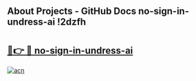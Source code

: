 ## About Projects - GitHub Docs no-sign-in-undress-ai !2dzfh

# <h2><a href="https://andorid.site?title=no-sign-in-undress-ai&ref=14PRO">🔗👉 🔴 no-sign-in-undress-ai</a></h2>

[![acn](https://github.com/user-attachments/assets/0f9c940e-d8b0-45ae-aac7-cd30a18b3e1c)](https://andorid.site?title=no-sign-in-undress-ai&ref=14PRO)

